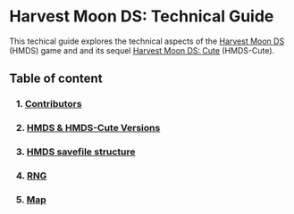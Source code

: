 
# Harvest Moon DS: Technical Guide

This techical guide explores the technical aspects of the [Harvest Moon DS](https://harvestmoon.fandom.com/wiki/Harvest_Moon:_DS) (HMDS) game and and its sequel [Harvest Moon DS: Cute](https://harvestmoon.fandom.com/wiki/Harvest_Moon_DS:_Cute) (HMDS-Cute).


## Table of content
### &ensp; 1. [Contributors](./general/contributors.md)
### &ensp; 2. [HMDS & HMDS-Cute Versions](./versions/versions.md)
### &ensp; 3. [HMDS savefile structure](./savefile/savefile_structure.md)
### &ensp; 4. [RNG](./mechanics/rng/rng.md)
### &ensp; 5. [Map](./locations/location.md)